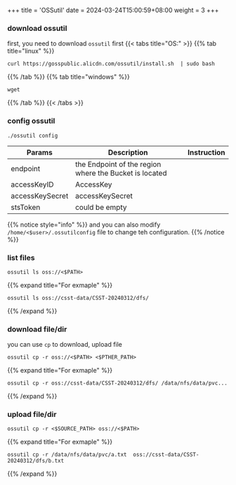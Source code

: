 +++
title = 'OSSutil'
date = 2024-03-24T15:00:59+08:00
weight = 3
+++

### download ossutil
first, you need to download `ossutil` first
{{< tabs title="OS:" >}}
{{% tab title="linux" %}}
```shell
curl https://gosspublic.alicdn.com/ossutil/install.sh  | sudo bash
```
{{% /tab %}}
{{% tab title="windows" %}}
```shell
wget 
```
{{% /tab %}}
{{< /tabs >}}

### config ossutil
```shell
./ossutil config
```
| Params    | Description | Instruction | 
| -------- | ------- | ---- | 
| endpoint  | the Endpoint of the region where the Bucket is located    |   |
| accessKeyID | AccessKey     |   |
| accessKeySecret    | accessKeySecret    |    |
| stsToken  |  could be empty  |  |

{{% notice style="info" %}}
and you can also modify `/home/<$user>/.ossutilconfig` file to change teh configuration.
{{% /notice %}}
### list files
```shell
ossutil ls oss://<$PATH>
```
{{% expand title="For exmaple" %}}
```shell
ossutil ls oss://csst-data/CSST-20240312/dfs/
```
{{% /expand %}}


### download file/dir
you can use `cp` to download, upload file
```shell
ossutil cp -r oss://<$PATH> <$PTHER_PATH>
```
{{% expand title="For exmaple" %}}
```shell
ossutil cp -r oss://csst-data/CSST-20240312/dfs/ /data/nfs/data/pvc...
```
{{% /expand %}}


### upload file/dir
```shell
ossutil cp -r <$SOURCE_PATH> oss://<$PATH>
```

{{% expand title="For exmaple" %}}
```shell
ossutil cp -r /data/nfs/data/pvc/a.txt  oss://csst-data/CSST-20240312/dfs/b.txt
```
{{% /expand %}}
